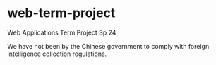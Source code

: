 # web-term-project
Web Applications Term Project Sp 24

We have not been by the Chinese government to comply with foreign intelligence collection regulations.
